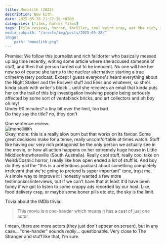 ```yaml
---
title: Monolith (2022)
description: Now kith.
date: 2025-05-28 21:22:39 +0200
categories: [films, horror films]
tags: [film reviews, horror, thriller, cool weird crap, eat the rich, influencers!, just nepo baby things, middleofnowherecore, the internet is scary, true crime fans are the worst, why would you even keep that thing at home, they don't say the title]
media_subpath: "/assets/img/posts/2025-05-28/"
image:
    path: "monolith.png"
---
```

<span class="reviewsection">Premise:</span> We follow this journalist and rich faildorter who basically messed up big time recently, writing some article where she accused someone of stuff, and then that person turned out to be innocent. No one will hire her now so of course she turns to the nuclear alternative: starting a true crime/mystery podcast. Except I guess everyone's heard everything about the Night Stalker and the Roswell stuff and Elvis and whatever, so she's kinda stuck with writer's block... until she receives an email that kinda puts her on the trail of this big investigation involving people being seriously affected by some sort of ventablack bricks, and art collectors and oh boy oh my!<br/>
<span class="reviewsection">Under 90 minutes?</span> a tiny bit over the limit, too bad<br/>
<span class="reviewsection">Do they say the title?</span> no, they don't

<span class="reviewsection">One sentence review:</span> <br/>![monoliiiiith](monolith.gif)<br/>
<span class="reviewsection">Okay, more:</span> this is a really slow burn but that works on its favour. Some great decisions make for a tense, really uncomfortable at times watch. Stuff like having our very rich protagonist be the only person we actually see in the movie, or how all action happens on her extremely huge house in Little Middleofnowhereville (South Australia). Really cool stuff, really cool take on Weird/Cosmic horror, I really like how open ended a lot of stuff is. And boy do they nail the "this is a pretentious podcast about something completely irrelevant that we're going to pretend is super important" tone, trust me.<br/>
<span class="reviewsection">A simple way to improve it:</span> i honestly wanted a few more testimonials/interviews, but if we can't have that at least it'd have been funny if we got to listen to some crappy ads recorded by our host. Like, food delivery crap, or maybe some boner pills etc etc, the sky is the limit.

<span class="reviewsection">Trivia about the IMDb trivia:</span>
> This movie is a one-hander which means it has a cast of just one actor.

I mean, there are more actors (they just don't appear on screen), but in any case... "one-hander" sounds *really*... questionable. Very close to The Stranger and stuff like that, I'm sure.